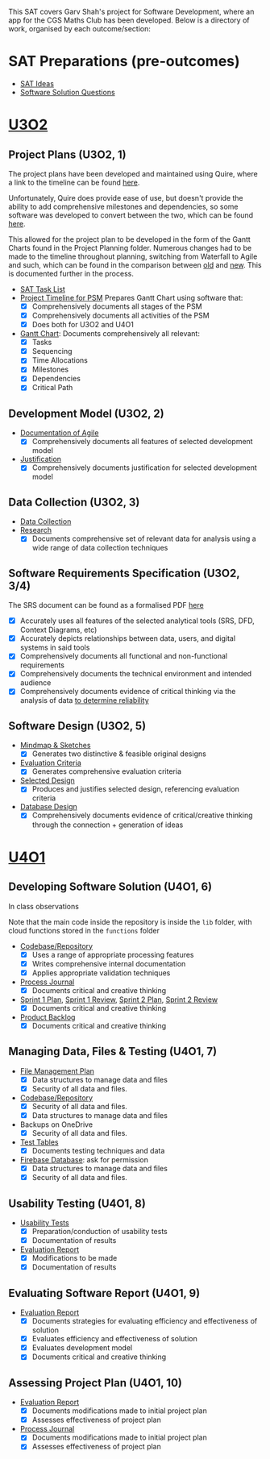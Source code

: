 This SAT covers Garv Shah's project for Software Development, where an app for the CGS Maths Club has been developed.
Below is a directory of work, organised by each outcome/section:

# SAT Preparations (pre-outcomes)

- [SAT Ideas](U3O2%20SAT/SAT%20Preperations/SAT%20Ideas.md)
- [Software Solution Questions](U3O2%20SAT/SAT%20Preperations/Software%20Solution%20Questions.md)

# [U3O2](U3O2%20SAT)

## Project Plans (U3O2, 1)

The project plans have been developed and maintained using Quire, where a link to the timeline can be
found [here](https://quire.io/w/Garv_SAT?view=timeline).

Unfortunately, Quire does provide ease of use, but doesn't provide the ability to add comprehensive milestones and
dependencies, so some software was developed to convert between the two, which can be
found [here](../AOS2%20Programming/Code/Term%202/Weeks%201%20and%202/quire-to-excel).

This allowed for the project plan to be developed in the form of the Gantt Charts found in the Project Planning folder.
Numerous changes had to be made to the timeline throughout planning, switching from Waterfall to Agile and such, which can
be found in the comparison
between [old](U3O2%20SAT/Project%20Plans/SAT%20Gantt%20Chart%20(old).xlsx)
and [new](U3O2%20SAT/Project%20Plans/SAT%20Gantt%20Chart.xlsx). This is documented further in the process.

- [SAT Task List](U3O2%20SAT/Project%20Plans/SAT%20Task%20List.xlsx)
- [Project Timeline for PSM](https://quire.io/w/Garv_SAT?view=timeline)
  Prepares Gantt Chart using software that:
    - [x] Comprehensively documents all stages of the PSM
    - [x] Comprehensively documents all activities of the PSM
    - [x] Does both for U3O2 and U4O1
- [Gantt Chart](U3O2%20SAT/Project%20Plans/SAT%20Gantt%20Chart.xlsx):
  Documents comprehensively all relevant:
    - [x] Tasks
    - [x] Sequencing
    - [x] Time Allocations
    - [x] Milestones
    - [x] Dependencies
    - [x] Critical Path

## Development Model (U3O2, 2)

- [Documentation of Agile](U3O2%20SAT/Project%20Plans/Development%20Model.md#agile)
    - [x] Comprehensively documents all features of selected development model
- [Justification](U3O2%20SAT/Project%20Plans/Development%20Model.md#selected-model)
    - [x] Comprehensively documents justification for selected development model

## Data Collection (U3O2, 3)

- [Data Collection](U3O2%20SAT/Data%20Collection/Data%20Collection.md)
- [Research](U3O2%20SAT/Data%20Collection/Research.md)
    - [x] Documents comprehensive set of relevant data for analysis using a wide range of data collection techniques

## Software Requirements Specification (U3O2, 3/4)

The SRS document can be found as a formalised PDF [here](U3O2%20SAT/SRS/Maths%20Club%20SRS.pdf)

- [x] Accurately uses all features of the selected analytical tools (SRS, DFD, Context Diagrams, etc)
- [x] Accurately depicts relationships between data, users, and digital systems in said tools
- [x] Comprehensively documents all functional and non-functional requirements
- [x] Comprehensively documents the technical environment and intended audience
- [x] Comprehensively documents evidence of critical thinking via the analysis of data [to determine
  reliability](U3O2%20SAT/Data%20Collection/Data%20Collection.md#appendix-reliability)

## Software Design (U3O2, 5)

- [Mindmap & Sketches](U3O2%20SAT/Design%20Folio/Design.md#mindmap--sketches)
    - [x] Generates two distinctive & feasible original designs
- [Evaluation Criteria](U3O2%20SAT/Design%20Folio/Design.md#evaluation-criteria)
    - [x] Generates comprehensive evaluation criteria
- [Selected Design](U3O2%20SAT/Design%20Folio/Design.md#selected-design)
    - [x] Produces and justifies selected design, referencing evaluation criteria
- [Database Design](U3O2%20SAT/Design%20Folio/Database%20Design.md)
    - [x] Comprehensively documents evidence of critical/creative thinking through the connection + generation of ideas

# [U4O1](U4O1%20SAT)

## Developing Software Solution (U4O1, 6)

In class observations

Note that the main code inside the repository is inside the `lib` folder, with cloud functions stored in the `functions` folder

- [Codebase/Repository](https://github.com/cgs-math/app)
  - [x] Uses a range of appropriate processing features
  - [x] Writes comprehensive internal documentation
  - [x] Applies appropriate validation techniques
- [Process Journal](https://garv-shah.notion.site/Garv-s-Blog-80ae26b22fd04677a0553fa668f6fc03)
  - [x] Documents critical and creative thinking
- [Sprint 1 Plan](U4O1%20SAT/Project%20Plans/Sprint%201/Sprint%20Plan.md), [Sprint 1 Review](U4O1%20SAT/Project%20Plans/Sprint%201/Sprint%20Review.md), [Sprint 2 Plan](U4O1%20SAT/Project%20Plans/Sprint%202/Sprint%20Plan.md), [Sprint 2 Review](U4O1%20SAT/Project%20Plans/Sprint%202/Sprint%20Review.md)
  - [x] Documents critical and creative thinking
- [Product Backlog](U4O1%20SAT/Project%20Plans/Product%20Backlog.md)
  - [x] Documents critical and creative thinking

## Managing Data, Files & Testing (U4O1, 7)

- [File Management Plan](U4O1%20SAT/Project%20Plans/File%20Management%20Plan.docx)
  - [x] Data structures to manage data and files
  - [x] Security of all data and files.
- [Codebase/Repository](https://github.com/cgs-math/app)
  - [x] Security of all data and files.
  - [x] Data structures to manage data and files
- Backups on OneDrive
  - [x] Security of all data and files.
- [Test Tables](https://garv-shah.github.io/software-dev/SAT/U4O1%20SAT/Testing/Test%20Table)
  - [x] Documents testing techniques and data
- [Firebase Database](https://console.firebase.google.com/u/0/project/cgs-maths-club/): ask for permission
  - [x] Data structures to manage data and files
  - [x] Security of all data and files.

## Usability Testing (U4O1, 8)

- [Usability Tests](https://garv-shah.github.io/software-dev/SAT/U4O1%20SAT/Testing/Usability%20Testing)
  - [x] Preparation/conduction of usability tests
  - [x] Documentation of results
- [Evaluation Report](U4O1%20SAT/Evaluation/Maths%20Club%20Evaluation%20Report.pdf)
  - [x] Modifications to be made
  - [x] Documentation of results

## Evaluating Software Report (U4O1, 9)

- [Evaluation Report](U4O1%20SAT/Evaluation/Maths%20Club%20Evaluation%20Report.pdf)
  - [x] Documents strategies for evaluating efficiency and effectiveness of solution
  - [x] Evaluates efficiency and effectiveness of solution
  - [x] Evaluates development model
  - [x] Documents critical and creative thinking

## Assessing Project Plan (U4O1, 10)

- [Evaluation Report](U4O1%20SAT/Evaluation/Maths%20Club%20Evaluation%20Report.pdf)
  - [x] Documents modifications made to initial project plan
  - [x] Assesses effectiveness of project plan
- [Process Journal](https://garv-shah.notion.site/Garv-s-Blog-80ae26b22fd04677a0553fa668f6fc03)
  - [x] Documents modifications made to initial project plan
  - [x] Assesses effectiveness of project plan
